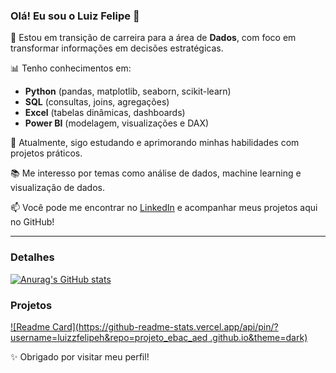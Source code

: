 ### Olá! Eu sou o Luiz Felipe 👋

🎯 Estou em transição de carreira para a área de **Dados**, com foco em transformar informações em decisões estratégicas.

📊 Tenho conhecimentos em:
- **Python** (pandas, matplotlib, seaborn, scikit-learn)
- **SQL** (consultas, joins, agregações)
- **Excel** (tabelas dinâmicas, dashboards)
- **Power BI** (modelagem, visualizações e DAX)

🌱 Atualmente, sigo estudando e aprimorando minhas habilidades com projetos práticos.

📚 Me interesso por temas como análise de dados, machine learning e visualização de dados.

📫 Você pode me encontrar no [LinkedIn](https://www.linkedin.com/in/luiz-felipe-gomes-de-carvalho-dataanalytics/) e acompanhar meus projetos aqui no GitHub!

---

### Detalhes

[![Anurag's GitHub stats](https://github-readme-stats.vercel.app/api?username=luizzfelipeh&show_icons=true&theme=dark)](https://github.com/anuraghazra/github-readme-stats)

### Projetos

[![Readme Card](https://github-readme-stats.vercel.app/api/pin/?username=luizzfelipeh&repo=projeto_ebac_aed
.github.io&theme=dark)](https://github.com/anuraghazra/github-readme-stats)

✨ Obrigado por visitar meu perfil!
